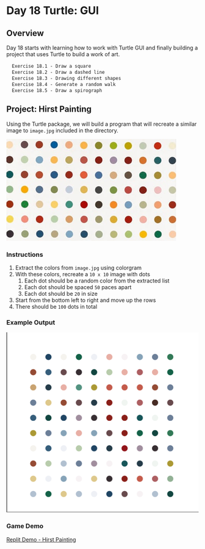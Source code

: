 # Day 18 Turtle: GUI

## Overview

Day 18 starts with learning how to work with Turtle GUI and finally building a project that uses Turtle to build a work of art.

      Exercise 18.1 - Draw a square
      Exercise 18.2 - Draw a dashed line
      Exercise 18.3 - Drawing different shapes
      Exercise 18.4 - Generate a random walk
      Exercise 18.5 - Draw a spirograph

## Project: Hirst Painting

Using the Turtle package, we will build a program that will recreate a similar image to `image.jpg` included in the directory.

![Turtle Image](Images/image.jpg)

### Instructions

1. Extract the colors from `image.jpg` using colorgram
2. With these colors, recreate a `10 x 10` image with dots
   1. Each dot should be a random color from the extracted list
   2. Each dot should be spaced `50` paces apart
   3. Each dot should be `20` in size
3. Start from the bottom left to right and move up the rows
4. There should be `100` dots in total

### Example Output

![Hirst Painting](Images/hirst_painting.png)

### Game Demo

[Replit Demo - Hirst Painting](https://replit.com/@EoghyUnscripted/Hirst-Painting)